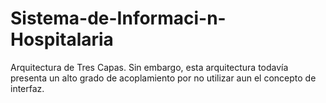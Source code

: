# Sistema-de-Informaci-n-Hospitalaria
Arquitectura de Tres Capas. Sin embargo, esta arquitectura todavía presenta un alto grado de acoplamiento por no utilizar aun el concepto de interfaz.
